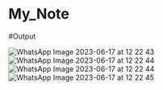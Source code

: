# My_Note

#Output

![WhatsApp Image 2023-06-17 at 12 22 43](https://github.com/kakadiyasavan/My_Note/assets/111441368/f05f1336-8bcd-454c-afd9-0d2f4fc27f7c)
![WhatsApp Image 2023-06-17 at 12 22 44](https://github.com/kakadiyasavan/My_Note/assets/111441368/829a2867-c314-4e86-bc3f-70059c4c633c)
![WhatsApp Image 2023-06-17 at 12 22 44](https://github.com/kakadiyasavan/My_Note/assets/111441368/27916262-1523-48e1-bd7d-d11f17d02114)
![WhatsApp Image 2023-06-17 at 12 22 45](https://github.com/kakadiyasavan/My_Note/assets/111441368/75736688-63f9-4a71-a17f-b852f82213b2)
